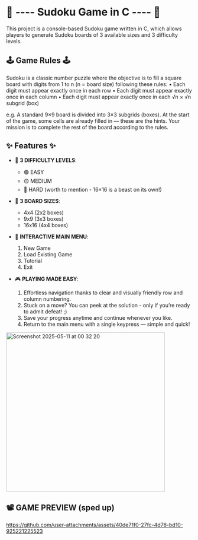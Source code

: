 # 🧩 ---- Sudoku Game in C ---- 🧩

This project is a console-based Sudoku game written in C, which allows players to generate Sudoku boards of 3 available sizes and 3 difficulty levels.

## 🕹️ Game Rules 🕹️
Sudoku is a classic number puzzle where the objective is to fill a square board with digits from 1 to n (n = board size) following these rules:
	•	Each digit must appear exactly once in each row
	•	Each digit must appear exactly once in each column
	•	Each digit must appear exactly once in each √n × √n subgrid (box)

e.g. A standard 9×9 board is divided into 3×3 subgrids (boxes). At the start of the game, some cells are already filled in — these are the hints. Your mission is to complete the rest of the board according to the rules.

## ✨ Features ✨
- 🎯 **3 DIFFICULTY LEVELS**:
  - 🟢 EASY
  - 🟡 MEDIUM
  - 🔴 HARD (worth to mention - 16×16 is a beast on its own!)
  
- 🔢 **3 BOARD SIZES**:
  - 4x4 (2x2 boxes)
  - 9x9 (3x3 boxes)
  - 16x16 (4x4 boxes)

- 🧭 **INTERACTIVE MAIN MENU**:
  1. New Game  
  2. Load Existing Game  
  3. Tutorial  
  4. Exit
     
- 🎮 **PLAYING MADE EASY**:
  1. Effortless navigation thanks to clear and visually friendly row and column numbering.
  2. Stuck on a move? You can peek at the solution - only if you’re ready to admit defeat! ;)
  3. Save your progress anytime and continue whenever you like.
  4. Return to the main menu with a single keypress — simple and quick!
  
<img width="429" alt="Screenshot 2025-05-11 at 00 32 20" src="https://github.com/user-attachments/assets/79230eea-ead3-40ab-9628-e8decf7ed801" />


## 📽️ GAME PREVIEW (sped up)

https://github.com/user-attachments/assets/40de71f0-27fc-4d78-bd10-925221225523


